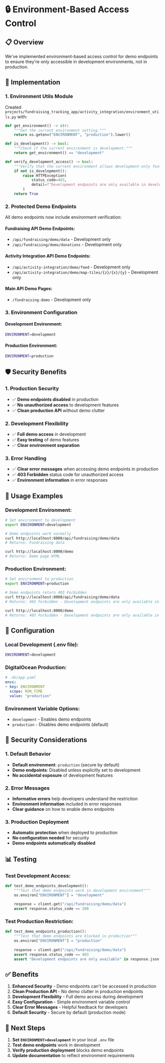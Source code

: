 # 🔒 Environment-Based Access Control

## 📋 **Overview**

We've implemented environment-based access control for demo endpoints to ensure they're only accessible in development environments, not in production.

## 🎯 **Implementation**

### **1. Environment Utils Module**
Created `projects/fundraising_tracking_app/activity_integration/environment_utils.py` with:

```python
def get_environment() -> str:
    """Get the current environment setting."""
    return os.getenv("ENVIRONMENT", "production").lower()

def is_development() -> bool:
    """Check if the current environment is development."""
    return get_environment() == "development"

def verify_development_access() -> bool:
    """Verify that the current environment allows development-only features."""
    if not is_development():
        raise HTTPException(
            status_code=403,
            detail=f"Development endpoints are only available in development environment. Current environment: {get_environment()}"
        )
    return True
```

### **2. Protected Demo Endpoints**

All demo endpoints now include environment verification:

#### **Fundraising API Demo Endpoints:**
- `/api/fundraising/demo/data` - Development only
- `/api/fundraising/demo/donations` - Development only

#### **Activity Integration API Demo Endpoints:**
- `/api/activity-integration/demo/feed` - Development only
- `/api/activity-integration/demo/map-tiles/{z}/{x}/{y}` - Development only

#### **Main API Demo Pages:**
- `/fundraising-demo` - Development only

### **3. Environment Configuration**

#### **Development Environment:**
```bash
ENVIRONMENT=development
```

#### **Production Environment:**
```bash
ENVIRONMENT=production
```

## 🛡️ **Security Benefits**

### **1. Production Security**
- ✅ **Demo endpoints disabled** in production
- ✅ **No unauthorized access** to development features
- ✅ **Clean production API** without demo clutter

### **2. Development Flexibility**
- ✅ **Full demo access** in development
- ✅ **Easy testing** of demo features
- ✅ **Clear environment separation**

### **3. Error Handling**
- ✅ **Clear error messages** when accessing demo endpoints in production
- ✅ **403 Forbidden** status code for unauthorized access
- ✅ **Environment information** in error responses

## 📝 **Usage Examples**

### **Development Environment:**
```bash
# Set environment to development
export ENVIRONMENT=development

# Demo endpoints work normally
curl http://localhost:8000/api/fundraising/demo/data
# Returns: Fundraising data

curl http://localhost:8000/demo
# Returns: Demo page HTML
```

### **Production Environment:**
```bash
# Set environment to production
export ENVIRONMENT=production

# Demo endpoints return 403 Forbidden
curl http://localhost:8000/api/fundraising/demo/data
# Returns: 403 Forbidden - Development endpoints are only available in development environment

curl http://localhost:8000/demo
# Returns: 403 Forbidden - Development endpoints are only available in development environment
```

## 🔧 **Configuration**

### **Local Development (.env file):**
```bash
ENVIRONMENT=development
```

### **DigitalOcean Production:**
```yaml
# .do/app.yaml
envs:
- key: ENVIRONMENT
  scope: RUN_TIME
  value: "production"
```

### **Environment Variable Options:**
- `development` - Enables demo endpoints
- `production` - Disables demo endpoints (default)

## 🚨 **Security Considerations**

### **1. Default Behavior**
- **Default environment**: `production` (secure by default)
- **Demo endpoints**: Disabled unless explicitly set to development
- **No accidental exposure** of development features

### **2. Error Messages**
- **Informative errors** help developers understand the restriction
- **Environment information** included in error responses
- **Clear guidance** on how to enable demo endpoints

### **3. Production Deployment**
- **Automatic protection** when deployed to production
- **No configuration needed** for security
- **Demo endpoints automatically disabled**

## 📊 **Testing**

### **Test Development Access:**
```python
def test_demo_endpoints_development():
    """Test that demo endpoints work in development environment"""
    os.environ["ENVIRONMENT"] = "development"
    
    response = client.get("/api/fundraising/demo/data")
    assert response.status_code == 200
```

### **Test Production Restriction:**
```python
def test_demo_endpoints_production():
    """Test that demo endpoints are blocked in production"""
    os.environ["ENVIRONMENT"] = "production"
    
    response = client.get("/api/fundraising/demo/data")
    assert response.status_code == 403
    assert "Development endpoints are only available" in response.json()["detail"]
```

## ✅ **Benefits**

1. **Enhanced Security** - Demo endpoints can't be accessed in production
2. **Clean Production API** - No demo clutter in production endpoints
3. **Development Flexibility** - Full demo access during development
4. **Easy Configuration** - Simple environment variable control
5. **Clear Error Messages** - Helpful feedback for developers
6. **Default Security** - Secure by default (production mode)

## 🎯 **Next Steps**

1. **Set `ENVIRONMENT=development`** in your local `.env` file
2. **Test demo endpoints** work in development
3. **Verify production deployment** blocks demo endpoints
4. **Update documentation** to reflect environment requirements
